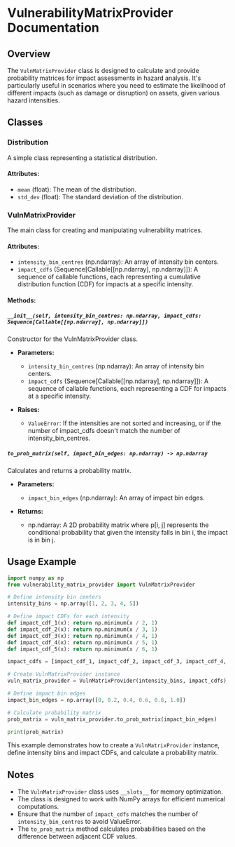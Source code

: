 # VulnerabilityMatrixProvider Documentation

## Overview

The `VulnMatrixProvider` class is designed to calculate and provide probability matrices for impact assessments in hazard analysis. It's particularly useful in scenarios where you need to estimate the likelihood of different impacts (such as damage or disruption) on assets, given various hazard intensities.

## Classes

### Distribution

A simple class representing a statistical distribution.

#### Attributes:
- `mean` (float): The mean of the distribution.
- `std_dev` (float): The standard deviation of the distribution.

### VulnMatrixProvider

The main class for creating and manipulating vulnerability matrices.

#### Attributes:
- `intensity_bin_centres` (np.ndarray): An array of intensity bin centers.
- `impact_cdfs` (Sequence[Callable[[np.ndarray], np.ndarray]]): A sequence of callable functions, each representing a cumulative distribution function (CDF) for impacts at a specific intensity.

#### Methods:

##### `__init__(self, intensity_bin_centres: np.ndarray, impact_cdfs: Sequence[Callable[[np.ndarray], np.ndarray]])`

Constructor for the VulnMatrixProvider class.

- **Parameters:**
  - `intensity_bin_centres` (np.ndarray): An array of intensity bin centers.
  - `impact_cdfs` (Sequence[Callable[[np.ndarray], np.ndarray]]): A sequence of callable functions, each representing a CDF for impacts at a specific intensity.

- **Raises:**
  - `ValueError`: If the intensities are not sorted and increasing, or if the number of impact_cdfs doesn't match the number of intensity_bin_centres.

##### `to_prob_matrix(self, impact_bin_edges: np.ndarray) -> np.ndarray`

Calculates and returns a probability matrix.

- **Parameters:**
  - `impact_bin_edges` (np.ndarray): An array of impact bin edges.

- **Returns:**
  - np.ndarray: A 2D probability matrix where p[i, j] represents the conditional probability that given the intensity falls in bin i, the impact is in bin j.

## Usage Example

```python
import numpy as np
from vulnerability_matrix_provider import VulnMatrixProvider

# Define intensity bin centers
intensity_bins = np.array([1, 2, 3, 4, 5])

# Define impact CDFs for each intensity
def impact_cdf_1(x): return np.minimum(x / 2, 1)
def impact_cdf_2(x): return np.minimum(x / 3, 1)
def impact_cdf_3(x): return np.minimum(x / 4, 1)
def impact_cdf_4(x): return np.minimum(x / 5, 1)
def impact_cdf_5(x): return np.minimum(x / 6, 1)

impact_cdfs = [impact_cdf_1, impact_cdf_2, impact_cdf_3, impact_cdf_4, impact_cdf_5]

# Create VulnMatrixProvider instance
vuln_matrix_provider = VulnMatrixProvider(intensity_bins, impact_cdfs)

# Define impact bin edges
impact_bin_edges = np.array([0, 0.2, 0.4, 0.6, 0.8, 1.0])

# Calculate probability matrix
prob_matrix = vuln_matrix_provider.to_prob_matrix(impact_bin_edges)

print(prob_matrix)
```

This example demonstrates how to create a `VulnMatrixProvider` instance, define intensity bins and impact CDFs, and calculate a probability matrix.

## Notes

- The `VulnMatrixProvider` class uses `__slots__` for memory optimization.
- The class is designed to work with NumPy arrays for efficient numerical computations.
- Ensure that the number of `impact_cdfs` matches the number of `intensity_bin_centres` to avoid ValueError.
- The `to_prob_matrix` method calculates probabilities based on the difference between adjacent CDF values.

